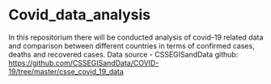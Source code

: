 # Covid_data_analysis
In this repositorium there will be conducted analysis of covid-19 related data and comparison between different countries in terms of confirmed cases, deaths and recovered cases. Data source - CSSEGISandData github: https://github.com/CSSEGISandData/COVID-19/tree/master/csse_covid_19_data 

